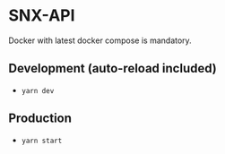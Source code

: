 # SNX-API

Docker with latest docker compose is mandatory.

## Development (auto-reload included)

- `yarn dev`

## Production

- `yarn start`

